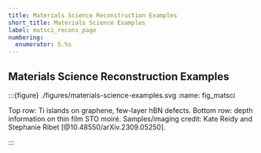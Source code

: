 ```yaml
---
title: Materials Science Reconstruction Examples
short_title: Materials Science Examples
label: matsci_recons_page
numbering:
  enumerator: 5.%s
---
```


## Materials Science Reconstruction Examples

:::{figure} ./figures/materials-science-examples.svg
:name: fig_matsci

Top row: Ti islands on graphene, few-layer hBN defects.
Bottom row: depth information on thin film STO moiré.
Samples/imaging credit: Kate Reidy and Stephanie Ribet [@10.48550/arXiv.2309.05250].

:::

